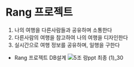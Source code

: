 # Rang 프로젝트

1. 나의 여행을 다른사람들과 공유하며 소통한다
2. 다른사람의 여행을 참고하여 나의 여행을 디자인한다
3. 실시간으로 여행 정보를 공유하며, 일행을 구한다

- Rang 프로젝트 DB설계
![5조 랑ppt 최종 (1)_30](https://user-images.githubusercontent.com/53084458/82640993-95050780-9c46-11ea-839f-6e54fbad4f00.png)
